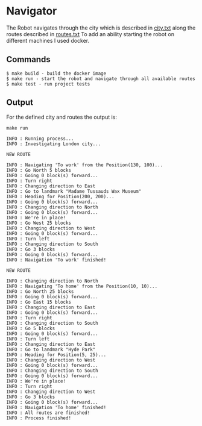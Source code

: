 # Navigator

The Robot navigates through the city which is described in [city.txt](https://github.com/shifr/street-nav/blob/master/data/city.txt) along the routes described in [routes.txt](https://github.com/shifr/street-nav/blob/master/data/routes.txt)
To add an ability starting the robot on different machines I used docker.

## Commands

    $ make build - build the docker image
    $ make run - start the robot and navigate through all available routes
    $ make test - run project tests

## Output
For the defined city and routes the output is:

    make run

    INFO : Running process...
    INFO : Investigating London city...

    NEW ROUTE

    INFO : Navigating 'To work' from the Position(130, 100)...
    INFO : Go North 5 blocks
    INFO : Going 0 block(s) forward...
    INFO : Turn right
    INFO : Changing direction to East
    INFO : Go to landmark "Madame Tussauds Wax Museum"
    INFO : Heading for Position(200, 200)...
    INFO : Going 0 block(s) forward...
    INFO : Changing direction to North
    INFO : Going 0 block(s) forward...
    INFO : We're in place!
    INFO : Go West 25 blocks
    INFO : Changing direction to West
    INFO : Going 0 block(s) forward...
    INFO : Turn left
    INFO : Changing direction to South
    INFO : Go 3 blocks
    INFO : Going 0 block(s) forward...
    INFO : Navigation 'To work' finished!

    NEW ROUTE

    INFO : Changing direction to North
    INFO : Navigating 'To home' from the Position(10, 10)...
    INFO : Go North 25 blocks
    INFO : Going 0 block(s) forward...
    INFO : Go East 15 blocks
    INFO : Changing direction to East
    INFO : Going 0 block(s) forward...
    INFO : Turn right
    INFO : Changing direction to South
    INFO : Go 5 blocks
    INFO : Going 0 block(s) forward...
    INFO : Turn left
    INFO : Changing direction to East
    INFO : Go to landmark "Hyde Park"
    INFO : Heading for Position(5, 25)...
    INFO : Changing direction to West
    INFO : Going 0 block(s) forward...
    INFO : Changing direction to South
    INFO : Going 0 block(s) forward...
    INFO : We're in place!
    INFO : Turn right
    INFO : Changing direction to West
    INFO : Go 3 blocks
    INFO : Going 0 block(s) forward...
    INFO : Navigation 'To home' finished!
    INFO : All routes are finished!
    INFO : Process finished!
